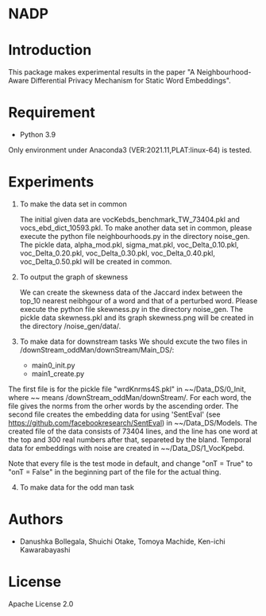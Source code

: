 # NADP 
 
# Introduction

This package makes experimental results in the paper "A Neighbourhood-Aware Differential Privacy Mechanism for Static Word Embeddings".
 
# Requirement
 
* Python 3.9
 
Only environment under Anaconda3 (VER:2021.11,PLAT:linux-64) is tested.
 
# Experiments

1. To make the data set in common

   The initial given data are vocKebds_benchmark_TW_73404.pkl and vocs_ebd_dict_10593.pkl. To make another data set in common, please execute the python file neighbourhoods.py in the directory noise_gen.
   The pickle data, alpha_mod.pkl, sigma_mat.pkl, voc_Delta_0.10.pkl, voc_Delta_0.20.pkl, voc_Delta_0.30.pkl, voc_Delta_0.40.pkl, voc_Delta_0.50.pkl will be created in common.  
  
2. To output the graph of skewness

   We can create the skewness data of the Jaccard index between the top_10 nearest neibhgour of a word and that of a perturbed word.
   Please execute the python file skewness.py in the directory noise_gen.
   The pickle data skewness.pkl and its graph skewness.png will be created in the directory /noise_gen/data/.  

3. To make data for downstream tasks
   We should excute the two files in /downStream_oddMan/downStream/Main_DS/:
   - main0_init.py
   - main1_create.py
     
The first file is for the pickle file "wrdKnrms4S.pkl" in ~~/Data_DS/0_Init, where ~~ means /downStream_oddMan/downStream/.
For each word, the file gives the norms from the orher words by the ascending order. The second file creates the embedding data for using 'SentEval' (see https://github.com/facebookresearch/SentEval) in ~~/Data_DS/Models. The created file of the data consists of 73404 lines, and the line has one word at the top and 300 real numbers after that, separeted by the bland. Temporal data for embeddings with noise are created in ~~/Data_DS/1_VocKpebd. 

Note that every file is the test mode in default, and change "onT = True" to "onT = False" in the beginning part of the file for the actual thing.
 
4. To make data for the odd man task
 
# Authors
 
* Danushka Bollegala, Shuichi Otake, Tomoya Machide, Ken-ichi Kawarabayashi
 
# License
 
Apache License 2.0
